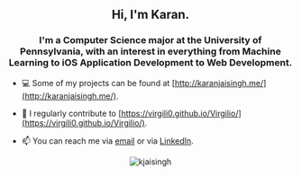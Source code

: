 <h2 align="center">Hi, I'm Karan.</h1>
<h3 align="center">I'm a Computer Science major at the University of Pennsylvania, with an interest in everything from Machine Learning to iOS Application Development to Web Development.</h3>

- 💻 Some of my projects can be found at [http://karanjaisingh.me/](http://karanjaisingh.me/).

- 📝 I regularly contribute to [https://virgili0.github.io/Virgilio/](https://virgili0.github.io/Virgilio/).

- 📫 You can reach me via [email](mailto:kj.jaisingh@gmail.com) or via [LinkedIn](https://www.linkedin.com/in/karan-jaisingh/).

<p align="center"><img align="center" src="https://github-readme-stats.vercel.app/api?username=kjaisingh&show_icons=true" alt="kjaisingh" /></p>
